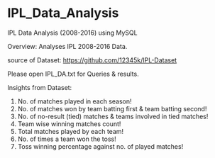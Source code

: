 # IPL_Data_Analysis

IPL Data Analysis (2008-2016) using MySQL

Overview:  Analyses IPL 2008-2016 Data. 

source of Dataset: https://github.com/12345k/IPL-Dataset

Please open IPL_DA.txt for Queries & results.

Insights from Dataset:
1) No. of matches played in each season!
2) No. of matches won by team batting first & team batting second!
3) No. of no-result (tied) matches & teams involved in tied matches!
4) Team wise winning matches count!
5) Total matches played by each team!
6)  No. of times a team won the toss!
7)  Toss winning percentage against no. of played matches!
